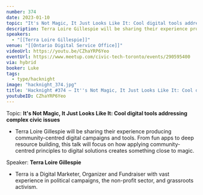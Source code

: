```yaml
---
number: 374
date: 2023-01-10
topic: "It's Not Magic, It Just Looks Like It: Cool digital tools addressing complex civic issues"
description: Terra Loire Gillespie will be sharing their experience producing community-centred digital campaigns and tools. From fun apps to deep resource building, this talk will focus on how applying community-centred principles to digital solutions creates something close to magic.
speakers:
  - "[[Terra Loire Gillespie]]"
venue: "[[Ontario Digital Service Office]]"
videoUrl: https://youtu.be/CZhaYRP6Yeo
eventUrl: https://www.meetup.com/civic-tech-toronto/events/290595400
via: hybrid
booker: Luke
tags:
  - type/hacknight
image: "hacknight_374.jpg"
title: 'Hacknight #374 – It''s Not Magic, It Just Looks Like It: Cool digital tools addressing complex civic issues'
youtubeID: CZhaYRP6Yeo
---
```

Topic: **It's Not Magic, It Just Looks Like It: Cool digital tools addressing complex civic issues**

* Terra Loire Gillespie will be sharing their experience producing community-centred digital campaigns and tools. From fun apps to deep resource building, this talk will focus on how applying community-centred principles to digital solutions creates something close to magic.

Speaker: **Terra Loire Gillespie**

* Terra is a Digital Marketer, Organizer and Fundraiser with vast experience in political campaigns, the non-profit sector, and grassroots activism.
